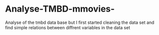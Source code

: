 # Analyse-TMBD-mmovies-
Analyse of the tmbd data base but I first started cleaning the data set and find simple relations between diffrent variables in the data set 
